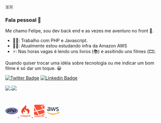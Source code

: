 🇧🇷
### Fala pessoal 👋

Me chamo Felipe, sou dev back end e as vezes me aventuro no front 🤯.

- 👨‍💻: Trabalho com PHP e Javascript.
- 👨‍🎓: Atualmente estou estudando infra da Amazon AWS
- ⚡: Nas horas vagas é lendo uns livros (📚) e assitindo uns filmes (🎞️).

Quando quiser trocar uma idéia sobre tecnologia ou me indicar um bom filme é só dar um toque. 😀

[![Twitter Badge](https://img.shields.io/badge/-Twitter-1ca0f1?style=flat-square&labelColor=1ca0f1&logo=twitter&logoColor=white&link=https://twitter.com/bipaoDev)](https://twitter.com/bipaoDev)
[![Linkedin Badge](https://img.shields.io/badge/-LinkedIn-blue?style=flat-square&logo=Linkedin&logoColor=white&link=https://www.linkedin.com/in/felipenaf)](https://www.linkedin.com/in/felipenaf)

<p align="left">
  <a href="https://github.com/anuraghazra/github-readme-stats">
    <img
      align="center"
      src="https://github-readme-stats.vercel.app/api/top-langs/?username=felipenaf&layout=compact"
    />
  </a>
  <a href="https://github.com/anuraghazra/github-readme-stats">
    <img
      align="center"
      height="165"
      src="https://github-readme-stats.vercel.app/api?username=felipenaf&count_private=true&show_icons=true&custom_title=Github%20Status&hide=issues"
    />
  </a>
</p>

<br/>

<p align="left">
  <a href="https://www.php.net/" target="_blank">
    <img
      src="https://github.com/devicons/devicon/blob/master/icons/php/php-original.svg"
      alt="php"
      width="40"
      height="40"
    />
  </a>
  
  <a href="https://codeigniter.com/" target="_blank">
    <img
      src="https://github.com/devicons/devicon/blob/master/icons/codeigniter/codeigniter-plain-wordmark.svg"
      alt="codeigniter"
      width="40"
      height="40"
    />
  </a>
  
  <a href="https://laravel.com/" target="_blank">
    <img
      src="https://github.com/devicons/devicon/blob/master/icons/laravel/laravel-plain-wordmark.svg"
      alt="codeigniter"
      width="40"
      height="40"
    />
  </a>
  
  <a href="https://aws.amazon.com/" target="_blank">
    <img
      src="https://github.com/devicons/devicon/blob/master/icons/amazonwebservices/amazonwebservices-original-wordmark.svg"
      alt="aws"
      width="40"
      height="40"
    />
  </a>
</p>

<!--
**felipenaf/felipenaf** is a ✨ _special_ ✨ repository because its `README.md` (this file) appears on your GitHub profile.

Here are some ideas to get you started:

- 🔭 I’m currently working on ...
- 🌱 I’m currently learning ...
- 👯 I’m looking to collaborate on ...
- 🤔 I’m looking for help with ...
- 💬 Ask me about ...
- 📫 How to reach me: ...
- 😄 Pronouns: ...
- ⚡ Fun fact: ...
-->
